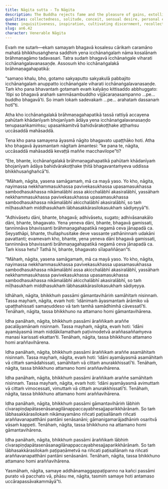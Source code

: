 ```yaml
---
title: Nāgita sutta - To Nāgita
description: The Buddha rejects fame and the pleasure of gains, extolling seclusion and awakening. He disapproves of living near villages—even when collected—as it invites disturbance and attachment to acquisitions, honor, and praise. He approves forest dwelling—even if dozing or distracted—for it leads to unification, collectedness, and freeing an unliberated mind.
qualities: collectedness, solitude, conceit, sensual desire, personal existence
theme: inquisitiveness, inspiration, cultivating discernment, recollection of the Buddha
slug: an6.42
character: Venerable Nāgita
---
```


Evaṁ me sutaṁ—ekaṁ samayaṁ bhagavā kosalesu cārikaṁ caramāno mahatā bhikkhusaṅghena saddhiṁ yena icchānaṅgalaṁ nāma kosalānaṁ brāhmaṇagāmo tadavasari. Tatra sudaṁ bhagavā icchānaṅgale viharati icchānaṅgalavanasaṇḍe. Assosuṁ kho icchānaṅgalakā brāhmaṇagahapatikā:

“samaṇo khalu, bho, gotamo sakyaputto sakyakulā pabbajito icchānaṅgalaṁ anuppatto icchānaṅgale viharati icchānaṅgalavanasaṇḍe. Taṁ kho pana bhavantaṁ gotamaṁ evaṁ kalyāṇo kittisaddo abbhuggato: ‘itipi so bhagavā arahaṁ sammāsambuddho vijjācaraṇasampanno …pe… buddho bhagavā’ti. So imaṁ lokaṁ sadevakaṁ …pe… arahataṁ dassanaṁ hotī”ti.

Atha kho icchānaṅgalakā brāhmaṇagahapatikā tassā rattiyā accayena pahūtaṁ khādanīyaṁ bhojanīyaṁ ādāya yena icchānaṅgalavanasaṇḍo tenupasaṅkamiṁsu; upasaṅkamitvā bahidvārakoṭṭhake aṭṭhaṁsu uccāsaddā mahāsaddā.

Tena kho pana samayena āyasmā nāgito bhagavato upaṭṭhāko hoti. Atha kho bhagavā āyasmantaṁ nāgitaṁ āmantesi: “ke pana te, nāgita, uccāsaddā mahāsaddā kevaṭṭā maññe macchavilope”ti?

“Ete, bhante, icchānaṅgalakā brāhmaṇagahapatikā pahūtaṁ khādanīyaṁ bhojanīyaṁ ādāya bahidvārakoṭṭhake ṭhitā bhagavantaṁyeva uddissa bhikkhusaṅghañcā”ti.

“Māhaṁ, nāgita, yasena samāgamaṁ, mā ca mayā yaso. Yo kho, nāgita, nayimassa nekkhammasukhassa pavivekasukhassa upasamasukhassa sambodhasukhassa nikāmalābhī assa akicchalābhī akasiralābhī, yassāhaṁ nekkhammasukhassa pavivekasukhassa upasamasukhassa sambodhasukhassa nikāmalābhī akicchalābhī akasiralābhī, so taṁ mīḷhasukhaṁ middhasukhaṁ lābhasakkārasilokasukhaṁ sādiyeyyā”ti.

“Adhivāsetu dāni, bhante, bhagavā; adhivāsetu, sugato; adhivāsanakālo dāni, bhante, bhagavato. Yena yeneva dāni, bhante, bhagavā gamissati, tanninnāva bhavissanti brāhmaṇagahapatikā negamā ceva jānapadā ca. Seyyathāpi, bhante, thullaphusitake deve vassante yathāninnaṁ udakāni pavattanti; evamevaṁ kho, bhante, yena yeneva dāni bhagavā gamissati, tanninnāva bhavissanti brāhmaṇagahapatikā negamā ceva jānapadā ca. Taṁ kissa hetu? Tathā hi, bhante, bhagavato sīlapaññāṇan”ti.

“Māhaṁ, nāgita, yasena samāgamaṁ, mā ca mayā yaso. Yo kho, nāgita, nayimassa nekkhammasukhassa pavivekasukhassa upasamasukhassa sambodhasukhassa nikāmalābhī assa akicchalābhī akasiralābhī, yassāhaṁ nekkhammasukhassa pavivekasukhassa upasamasukhassa sambodhasukhassa nikāmalābhī akicchalābhī akasiralābhī, so taṁ mīḷhasukhaṁ middhasukhaṁ lābhasakkārasilokasukhaṁ sādiyeyya.

Idhāhaṁ, nāgita, bhikkhuṁ passāmi gāmantavihāriṁ samāhitaṁ nisinnaṁ. Tassa mayhaṁ, nāgita, evaṁ hoti: ‘idānimaṁ āyasmantaṁ ārāmiko vā upaṭṭhahissati samaṇuddeso vā taṁ tamhā samādhimhā cāvessatī’ti. Tenāhaṁ, nāgita, tassa bhikkhuno na attamano homi gāmantavihārena.

Idha panāhaṁ, nāgita, bhikkhuṁ passāmi āraññikaṁ araññe pacalāyamānaṁ nisinnaṁ. Tassa mayhaṁ, nāgita, evaṁ hoti: ‘idāni ayamāyasmā imaṁ niddākilamathaṁ paṭivinodetvā araññasaññaṁyeva manasi karissati ekattan’ti. Tenāhaṁ, nāgita, tassa bhikkhuno attamano homi araññavihārena.

Idha panāhaṁ, nāgita, bhikkhuṁ passāmi āraññikaṁ araññe asamāhitaṁ nisinnaṁ. Tassa mayhaṁ, nāgita, evaṁ hoti: ‘idāni ayamāyasmā asamāhitaṁ vā cittaṁ samādahissati, samāhitaṁ vā cittaṁ anurakkhissatī’ti. Tenāhaṁ, nāgita, tassa bhikkhuno attamano homi araññavihārena.

Idha panāhaṁ, nāgita, bhikkhuṁ passāmi āraññikaṁ araññe samāhitaṁ nisinnaṁ. Tassa mayhaṁ, nāgita, evaṁ hoti: ‘idāni ayamāyasmā avimuttaṁ vā cittaṁ vimocessati, vimuttaṁ vā cittaṁ anurakkhissatī’ti. Tenāhaṁ, nāgita, tassa bhikkhuno attamano homi araññavihārena.

Idha panāhaṁ, nāgita, bhikkhuṁ passāmi gāmantavihāriṁ lābhiṁ cīvarapiṇḍapātasenāsanagilānappaccayabhesajjaparikkhārānaṁ. So taṁ lābhasakkārasilokaṁ nikāmayamāno riñcati paṭisallānaṁ riñcati araññavanapatthāni pantāni senāsanāni; gāmanigamarājadhāniṁ osaritvā vāsaṁ kappeti. Tenāhaṁ, nāgita, tassa bhikkhuno na attamano homi gāmantavihārena.

Idha panāhaṁ, nāgita, bhikkhuṁ passāmi āraññikaṁ lābhiṁ cīvarapiṇḍapātasenāsanagilānappaccayabhesajjaparikkhārānaṁ. So taṁ lābhasakkārasilokaṁ paṭipaṇāmetvā na riñcati paṭisallānaṁ na riñcati araññavanapatthāni pantāni senāsanāni. Tenāhaṁ, nāgita, tassa bhikkhuno attamano homi araññavihārena.

Yasmāhaṁ, nāgita, samaye addhānamaggappaṭipanno na kañci passāmi purato vā pacchato vā, phāsu me, nāgita, tasmiṁ samaye hoti antamaso uccārapassāvakammāyā”ti.
